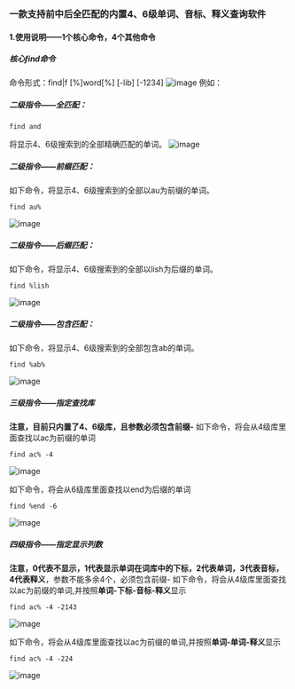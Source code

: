 ### 一款支持前中后全匹配的内置4、6级单词、音标、释义查询软件

#### 1.使用说明——1个核心命令，4个其他命令
##### 核心find命令
命令形式：find|f [%]word[%] [-lib] [-1234]
![image](https://github.com/user-attachments/assets/ef25e702-dd86-4660-89ad-2e9bf20edb1a)
例如：

##### 二级指令——全匹配：
```shell
find and
```
将显示4、6级搜索到的全部精确匹配的单词。
![image](https://github.com/user-attachments/assets/7a01e4b8-1a14-410b-b5f9-b907a602e146)

##### 二级指令——前缀匹配：
如下命令，将显示4、6级搜索到的全部以au为前缀的单词。
```shell
find au%
```
![image](https://github.com/user-attachments/assets/0d3a158b-7315-4daf-9be3-419af5a270d1)

##### 二级指令——后缀匹配：
如下命令，将显示4、6级搜索到的全部以lish为后缀的单词。
```shell
find %lish
```
![image](https://github.com/user-attachments/assets/32f1b88b-9389-40e2-89ce-f65048710bc3)

##### 二级指令——包含匹配：
如下命令，将显示4、6级搜索到的全部包含ab的单词。
```shell
find %ab%
```
![image](https://github.com/user-attachments/assets/26677c39-e778-418d-9653-e7324c0d0a1e)


##### 三级指令——指定查找库
**注意，目前只内置了4、6级库，且参数必须包含前缀-**
如下命令，将会从4级库里面查找以ac为前缀的单词
```shell
find ac% -4
```
![image](https://github.com/user-attachments/assets/9234183a-0489-4909-91e8-7233e3cdba23)

如下命令，将会从6级库里面查找以end为后缀的单词
```shell
find %end -6
```
![image](https://github.com/user-attachments/assets/8f1d7ca5-5e64-457e-9ae5-98a8bc9b7860)


##### 四级指令——指定显示列数
**注意，0代表不显示，1代表显示单词在词库中的下标，2代表单词，3代表音标，4代表释义**，参数不能多余4个，必须包含前缀-
如下命令，将会从4级库里面查找以ac为前缀的单词,并按照**单词-下标-音标-释义**显示
```shell
find ac% -4 -2143
```
![image](https://github.com/user-attachments/assets/d81cf713-9f22-438c-b041-e379c60fac2e)

如下命令，将会从4级库里面查找以ac为前缀的单词,并按照**单词-单词-释义**显示
```shell
find ac% -4 -224
```
![image](https://github.com/user-attachments/assets/e6c2ce45-cd35-4c2d-9855-bb4458bcd50e)
